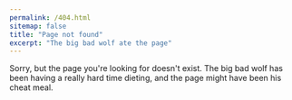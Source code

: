 ```yaml
---
permalink: /404.html
sitemap: false
title: "Page not found"
excerpt: "The big bad wolf ate the page"
---
```


Sorry, but the page you're looking for doesn't exist. The big bad wolf has been having a really hard time dieting, and the page might have been his cheat meal.
